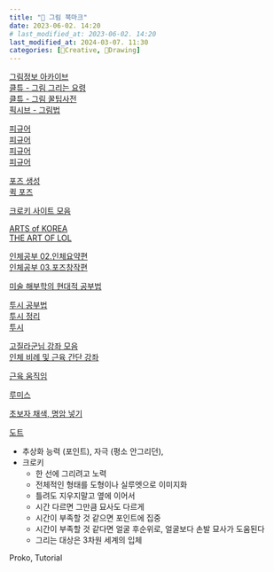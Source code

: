```yaml
---
title: "📙 그림 북마크"
date: 2023-06-02. 14:20
# last_modified_at: 2023-06-02. 14:20
last_modified_at: 2024-03-07. 11:30
categories: [🔖Creative, 📙Drawing]
---
```


[그림정보 아카이브](https://drawinggalleryarchive.tistory.com/)  
[클튜 - 그림 그리는 요령](https://tips.clip-studio.com/ko-kr)  
[클튜 - 그림 꿀팁사전](https://www.clipstudio.net/drawing)  
[픽시브 - 그림법](https://www.pixiv.net/howto)  

[피규어](https://www.amiami.com/eng/c/bishoujo/)  
[피규어](http://phatcompany.jp/)  
[피규어](https://fig-memo.com/)  
[피규어](https://www.hpoi.net/pic360/list)  

[포즈 생성](https://pose-trainer.com/)  
[퀵 포즈](https://pose-trainer.com/)  

[크로키 사이트 모음](https://blog.naver.com/salvia0623/220988400695)  

[ARTS of KOREA](https://books.google.co.kr/books?id=DnaiYKYmQegC&printsec=frontcover&redir_esc=y&hl=ko#v=onepage&q&f=false)  
[THE ART OF LOL](https://artbook.na.leagueoflegends.com/en_US/volume-one#)  

[인체공부 02.인체요약편](https://gall.dcinside.com/mgallery/board/view/?id=drawing&no=16717)  
[인체공부 03.포즈창작편](https://gall.dcinside.com/mgallery/board/view/?id=drawing&no=18001)  

[미술 해부학의 현대적 공부법](https://gall.dcinside.com/mgallery/board/view/?id=drawing&no=192865&page=3)  

[투시 공부법](https://gall.dcinside.com/mgallery/board/view/?id=drawing&no=193253&page=1)  
[투시 정리](https://gall.dcinside.com/mgallery/board/view/?id=drawing&no=199810&page=3)  
[투시](https://gall.dcinside.com/mgallery/board/view/?id=drawing&no=199800&page=3)  

[고질라군님 강좌 모음](https://bbs.ruliweb.com/hobby/board/300066/read/13203865?cate=322)  
[인체 비례 및 근육 간단 강좌](https://bbs.ruliweb.com/hobby/board/300066/read/1943462)  

[근육 움직임](http://kitasite.net/b/musmob/arm2/)  

[루미스](http://www.alexhays.com/loomis/)  

[초보자 채색, 명암 넣기](https://gall.dcinside.com/mgallery/board/view/?id=drawing&no=195382&page=1)  

[도트](https://gall.dcinside.com/mgallery/board/view/?id=pixelart&no=24728&page=1)  

- 추상화 능력 (포인트), 자극 (평소 안그리던),
- 크로키
  - 한 선에 그리려고 노력
  - 전체적인 형태를 도형이나 실루엣으로 이미지화
  - 틀려도 지우지말고 옆에 이어서
  - 시간 다르면 그만큼 묘사도 다르게
  - 시간이 부족할 것 같으면 포인트에 집중
  - 시간이 부족할 것 같다면 얼굴 후순위로, 얼굴보다 손발 묘사가 도움된다
  - 그리는 대상은 3차원 세계의 입체

Proko, Tutorial  
